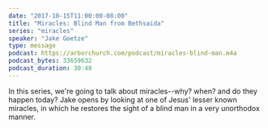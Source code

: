 ```yaml
---
date: "2017-10-15T11:00:00-08:00"
title: "Miracles: Blind Man from Bethsaida"
series: "miracles"
speaker: "Jake Goetze"
type: message
podcast: https://arborchurch.com/podcast/miracles-blind-man.m4a
podcast_bytes: 33659632
podcast_duration: 30:48
---
```


In this series, we're going to talk about miracles--why? when? and do they happen today? Jake opens by looking at one of Jesus' lesser known miracles, in which he restores the sight of a blind man in a very unorthodox manner.
